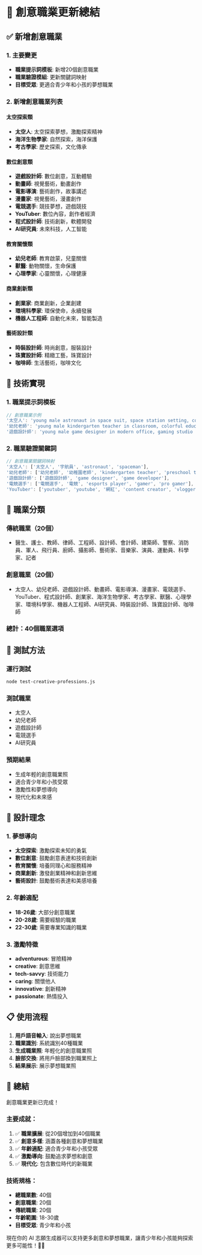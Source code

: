 # 🎨 創意職業更新總結

## ✅ 新增創意職業

### 1. 主要變更
- **職業提示詞模板**: 新增20個創意職業
- **職業驗證模組**: 更新關鍵詞映射
- **目標受眾**: 更適合青少年和小孩的夢想職業

### 2. 新增創意職業列表

#### 太空探索類
- **太空人**: 太空探索夢想，激勵探索精神
- **海洋生物學家**: 自然探索，海洋保護
- **考古學家**: 歷史探索，文化傳承

#### 數位創意類
- **遊戲設計師**: 數位創意，互動體驗
- **動畫師**: 視覺藝術，動畫創作
- **電影導演**: 藝術創作，故事講述
- **漫畫家**: 視覺藝術，漫畫創作
- **電競選手**: 競技夢想，遊戲競技
- **YouTuber**: 數位內容，創作者經濟
- **程式設計師**: 技術創新，軟體開發
- **AI研究員**: 未來科技，人工智能

#### 教育關懷類
- **幼兒老師**: 教育啟蒙，兒童關懷
- **獸醫**: 動物關懷，生命保護
- **心理學家**: 心靈關懷，心理健康

#### 商業創新類
- **創業家**: 商業創新，企業創建
- **環境科學家**: 環保使命，永續發展
- **機器人工程師**: 自動化未來，智能製造

#### 藝術設計類
- **時裝設計師**: 時尚創意，服裝設計
- **珠寶設計師**: 精緻工藝，珠寶設計
- **咖啡師**: 生活藝術，咖啡文化

## 🔧 技術實現

### 1. 職業提示詞模板
```javascript
// 創意職業示例
'太空人': 'young male astronaut in space suit, space station setting, confident pose, front facing, looking directly at camera, youthful appearance, age 20-30, adventurous, high quality, detailed, realistic, natural lighting, inspiring for teenagers',
'幼兒老師': 'young male kindergarten teacher in classroom, colorful educational setting, warm smile, front facing, looking directly at camera, youthful appearance, age 20-28, caring, high quality, detailed, realistic, natural lighting, inspiring for teenagers',
'遊戲設計師': 'young male game designer in modern office, gaming studio setting, creative pose, front facing, looking directly at camera, youthful appearance, age 18-26, tech-savvy, high quality, detailed, realistic, natural lighting, inspiring for teenagers'
```

### 2. 職業驗證關鍵詞
```javascript
// 創意職業關鍵詞映射
'太空人': ['太空人', '宇航員', 'astronaut', 'spaceman'],
'幼兒老師': ['幼兒老師', '幼稚園老師', 'kindergarten teacher', 'preschool teacher'],
'遊戲設計師': ['遊戲設計師', 'game designer', 'game developer'],
'電競選手': ['電競選手', '電競', 'esports player', 'gamer', 'pro gamer'],
'YouTuber': ['youtuber', 'youtube', '網紅', 'content creator', 'vlogger']
```

## 🎯 職業分類

### 傳統職業（20個）
- 醫生、護士、教師、律師、工程師、設計師、會計師、建築師、警察、消防員、軍人、飛行員、廚師、攝影師、藝術家、音樂家、演員、運動員、科學家、記者

### 創意職業（20個）
- 太空人、幼兒老師、遊戲設計師、動畫師、電影導演、漫畫家、電競選手、YouTuber、程式設計師、創業家、海洋生物學家、考古學家、獸醫、心理學家、環境科學家、機器人工程師、AI研究員、時裝設計師、珠寶設計師、咖啡師

### 總計：40個職業選項

## 🧪 測試方法

### 運行測試
```bash
node test-creative-professions.js
```

### 測試職業
- 太空人
- 幼兒老師
- 遊戲設計師
- 電競選手
- AI研究員

### 預期結果
- 生成年輕的創意職業照
- 適合青少年和小孩受眾
- 激勵性和夢想導向
- 現代化和未來感

## 🎯 設計理念

### 1. 夢想導向
- **太空探索**: 激勵探索未知的勇氣
- **數位創意**: 鼓勵創意表達和技術創新
- **教育關懷**: 培養同理心和服務精神
- **商業創新**: 激發創業精神和創新思維
- **藝術設計**: 鼓勵藝術表達和美感培養

### 2. 年齡適配
- **18-26歲**: 大部分創意職業
- **20-28歲**: 需要經驗的職業
- **22-30歲**: 需要專業知識的職業

### 3. 激勵特徵
- **adventurous**: 冒險精神
- **creative**: 創意思維
- **tech-savvy**: 技術能力
- **caring**: 關懷他人
- **innovative**: 創新精神
- **passionate**: 熱情投入

## 📋 使用流程

1. **用戶語音輸入**: 說出夢想職業
2. **職業識別**: 系統識別40種職業
3. **生成職業照**: 年輕化的創意職業照
4. **臉部交換**: 將用戶臉部換到職業照上
5. **結果展示**: 展示夢想職業照

## 🎉 總結

創意職業更新已完成！

### 主要成就：
1. ✅ **職業擴展**: 從20個增加到40個職業
2. ✅ **創意多樣**: 涵蓋各種創意和夢想職業
3. ✅ **年齡適配**: 適合青少年和小孩受眾
4. ✅ **激勵導向**: 鼓勵追求夢想和創意
5. ✅ **現代化**: 包含數位時代的新職業

### 技術規格：
- **總職業數**: 40個
- **創意職業**: 20個
- **傳統職業**: 20個
- **年齡範圍**: 18-30歲
- **目標受眾**: 青少年和小孩

現在你的 AI 志願生成器可以支持更多創意和夢想職業，讓青少年和小孩能夠探索更多可能性！🎨✨

